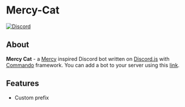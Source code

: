 # Mercy-Cat
[![Discord](https://discordapp.com/api/guilds/267572069728780298/embed.png)](https://discord.gg/xDD6nSg)
## About
**Mercy Cat** - a [Mercy](https://playoverwatch.com/heroes/mercy) inspired Discord bot written on [Discord.js](https://discord.js.org) with [Commando](https://github.com/discordjs/Commando) framework.
You can add a bot to your server using this [link](https://discordapp.com/oauth2/authorize?client_id=580992586706190336&permissions=-1&scope=bot).
## Features
- Custom prefix